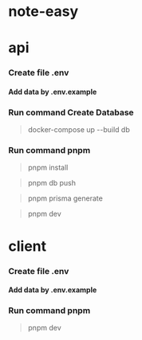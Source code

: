 # note-easy

# api

  ### Create file .env
  #### Add data by .env.example
  
  ### Run command Create Database
  >  docker-compose up --build db

  ### Run command pnpm
  >  pnpm install
  
  >  pnpm db push

  >  pnpm prisma generate

  >  pnpm dev

#
#

# client

   ### Create file .env
   #### Add data by .env.example
   
   
   ### Run command pnpm
   
   >  pnpm dev
  

